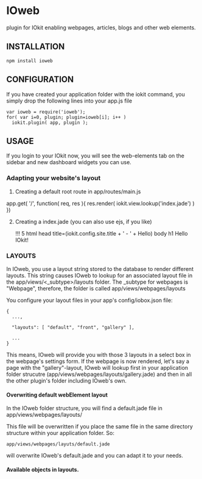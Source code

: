 # IOweb

plugin for IOkit enabling webpages, articles, blogs and other web elements.

## INSTALLATION

    npm install ioweb

## CONFIGURATION

If you have created your application folder with the iokit
command, you simply drop the following lines into your app.js
file

    var ioweb = require('ioweb');
    for( var i=0, plugin; plugin=ioweb[i]; i++ )
      iokit.plugin( app, plugin );

## USAGE

If you login to your IOkit now, you will see the web-elements tab on the
sidebar and new dashboard widgets you can use.

### Adapting your website's layout

1. Creating a default root route in app/routes/main.js
  
  app.get( '/', function( req, res ){
    res.render( iokit.view.lookup('index.jade') )
  })

2. Creating a index.jade (you can also use ejs, if you like)
  
    !!! 5
    html
      head
        title=(iokit.config.site.title + ' - ' + Hello)
      body
        h1 Hello IOkit!

### LAYOUTS

In IOweb, you use a layout string stored to the database to render
different layouts. This string causes IOweb to lookup for an associated
layout file in the app/views/<_subtype>/layouts folder. The _subtype for
webpages is "Webpage", therefore, the folder is called 
app/views/webpages/layouts

You configure your layout files in your app's config/iobox.json file:

    {
      ...,

      "layouts": [ "default", "front", "gallery" ],

      ...
    }

This means, IOweb will provide you with those 3 layouts in a select
box in the webpage's settings form. If the webpage is now rendered, let's
say a page with the "gallery"-layout, IOweb will lookup first in your
application folder strucutre (app/views/webpages/layouts/gallery.jade) and
then in all the other plugin's folder including IOweb's own.

#### Overwriting default webElement layout

In the IOweb folder structure, you will find a default.jade file in
app/views/webpages/layouts/

This file will be overwritten if you place the same file in the same
directory structure within your application folder. So:

    app/views/webpages/layuts/default.jade

will overwrite IOweb's default.jade and you can adapt it to your needs.

#### Available objects in layouts.
